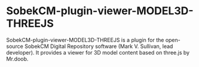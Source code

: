 # SobekCM-plugin-viewer-MODEL3D-THREEJS
SobekCM-plugin-viewer-MODEL3D-THREEJS is a plugin for the open-source SobekCM Digital Repository software (Mark V. Sullivan, lead developer). It provides a viewer for 3D model content based on three.js by Mr.doob.
